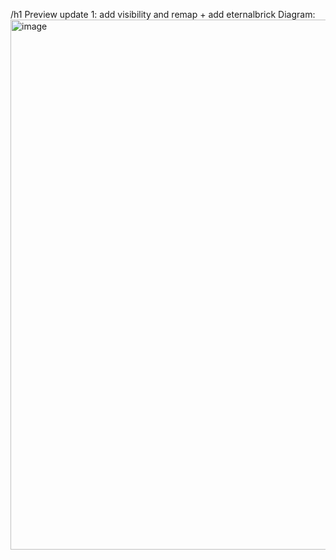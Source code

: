 /h1 Preview update 1: add visibility and remap + add eternalbrick
Diagram:
<img width="1185" height="848" alt="image" src="https://github.com/user-attachments/assets/77e71252-28db-459b-97b1-ed6d5a25e31f" />

